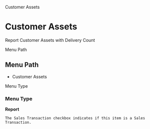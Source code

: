 
Customer Assets
# Customer Assets


Report Customer Assets with Delivery Count

Menu Path
## Menu Path



- Customer Assets

Menu Type
### Menu Type

**Report**

```
The Sales Transaction checkbox indicates if this item is a Sales Transaction.
```
